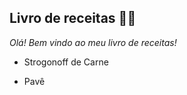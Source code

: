 ## Livro de receitas :woman_cook:

_Olá! Bem vindo ao meu livro de receitas!_

- Strogonoff de Carne

- Pavê